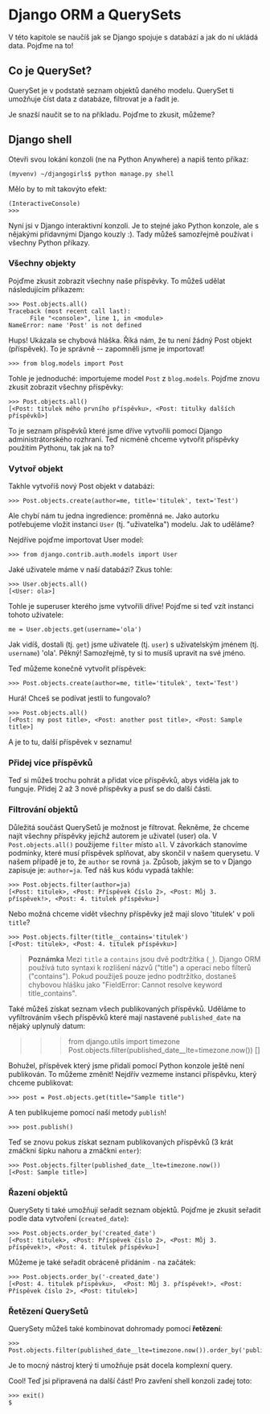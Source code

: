 # Django ORM a QuerySets

V této kapitole se naučíš jak se Django spojuje s databází a jak do ní ukládá data. Pojďme na to!

## Co je QuerySet?

QuerySet je v podstatě seznam objektů daného modelu. QuerySet ti umožňuje číst data z databáze, filtrovat je a řadit je.

Je snazší naučit se to na příkladu. Pojďme to zkusit, můžeme?

## Django shell

Otevři svou lokání konzoli (ne na Python Anywhere) a napiš tento příkaz:

    (myvenv) ~/djangogirls$ python manage.py shell
    

Mělo by to mít takovýto efekt:

    (InteractiveConsole)
    >>>
    

Nyní jsi v Django interaktivní konzoli. Je to stejné jako Python konzole, ale s nějakými přídavnými Django kouzly :). Tady můžeš samozřejmě používat i všechny Python příkazy.

### Všechny objekty

Pojďme zkusit zobrazit všechny naše příspěvky. To můžeš udělat následujícím příkazem:

    >>> Post.objects.all()
    Traceback (most recent call last):
          File "<console>", line 1, in <module>
    NameError: name 'Post' is not defined
    

Hups! Ukázala se chybová hláška. Říká nám, že tu není žádný Post objekt (příspěvek). To je správně -- zapomněli jsme je importovat!

    >>> from blog.models import Post
    

Tohle je jednoduché: importujeme model `Post` z `blog.models`. Pojďme znovu zkusit zobrazit všechny příspěvky:

    >>> Post.objects.all()
    [<Post: titulek mého prvního příspěvku>, <Post: titulky dalších příspěvků>]
    

To je seznam příspěvků které jsme dříve vytvořili pomocí Django administrátorského rozhraní. Teď nicméně chceme vytvořit příspěvky použitím Pythonu, tak jak na to?

### Vytvoř objekt

Takhle vytvoříš nový Post objekt v databázi:

    >>> Post.objects.create(author=me, title='titulek', text='Test')
    

Ale chybí nám tu jedna ingredience: proměnná `me`. Jako autorku potřebujeme vložit instanci `User` (tj. "uživatelka") modelu. Jak to uděláme?

Nejdříve pojďme importovat User model:

    >>> from django.contrib.auth.models import User
    

Jaké uživatele máme v naší databázi? Zkus tohle:

    >>> User.objects.all()
    [<User: ola>]
    

Tohle je superuser kterého jsme vytvořili dříve! Pojďme si teď vzít instanci tohoto uživatele:

    me = User.objects.get(username='ola')
    

Jak vidíš, dostali (tj. `get`) jsme uživatele (tj. `user`) s uživatelským jménem (tj. `username`) 'ola'. Pěkný! Samozřejmě, ty si to musíš upravit na své jméno.

Teď můžeme konečně vytvořit příspěvek:

    >>> Post.objects.create(author=me, title='titulek', text='Test')
    

Hurá! Chceš se podívat jestli to fungovalo?

    >>> Post.objects.all()
    [<Post: my post title>, <Post: another post title>, <Post: Sample title>]
    

A je to tu, další příspěvek v seznamu!

### Přidej více příspěvků

Teď si můžeš trochu pohrát a přidat více příspěvků, abys viděla jak to funguje. Přidej 2 až 3 nové příspěvky a pusť se do další části.

### Filtrování objektů

Důležitá součást QuerySetů je možnost je filtrovat. Řekněme, že chceme najít všechny příspěvky jejichž autorem je uživatel (user) ola. V `Post.objects.all()` použijeme `filter` místo `all`. V závorkách stanovíme podmínky, které musí příspěvek splňovat, aby skončil v našem querysetu. V našem případě je to, že `author` se rovná `ja`. Způsob, jakým se to v Django zapisuje je: `author=ja`. Teď náš kus kódu vypadá takhle:

    >>> Post.objects.filter(author=ja)
    [<Post: titulek>, <Post: Příspěvek číslo 2>, <Post: Můj 3. příspěvek!>, <Post: 4. titulek příspěvku>]
    

Nebo možná chceme vidět všechny příspěvky jež mají slovo 'titulek' v poli `title`?

    >>> Post.objects.filter(title__contains='titulek')
    [<Post: titulek>, <Post: 4. titulek příspěvku>]
    

> **Poznámka** Mezi `title` a `contains` jsou dvě podtržítka (`_`). Django ORM používá tuto syntaxi k rozlišení názvů ("title") a operací nebo filterů ("contains"). Pokud použiješ pouze jedno podtržítko, dostaneš chybovou hlášku jako "FieldError: Cannot resolve keyword title_contains".

Také můžeš získat seznam všech publikovaných příspěvků. Uděláme to vyfiltrováním všech příspěvků které mají nastavené `published_date` na nějaký uplynulý datum:

> > > from django.utils import timezone Post.objects.filter(published_date__lte=timezone.now()) []

Bohužel, příspěvek který jsme přidali pomocí Python konzole ještě není publikován. To můžeme změnit! Nejdřív vezmeme instanci příspěvku, který chceme publikovat:

    >>> post = Post.objects.get(title="Sample title")
    

A ten publikujeme pomocí naší metody `publish`!

    >>> post.publish()
    

Teď se znovu pokus získat seznam publikovaných příspěvků (3 krát zmáčkni šipku nahoru a zmáčkni `enter`):

    >>> Post.objects.filter(published_date__lte=timezone.now())
    [<Post: Sample title>]
    

### Řazení objektů

QuerySety ti také umožňují seřadit seznam objektů. Pojďme je zkusit seřadit podle data vytvoření (`created_date`):

    >>> Post.objects.order_by('created_date')
    [<Post: titulek>, <Post: Příspěvek číslo 2>, <Post: Můj 3. příspěvek!>, <Post: 4. titulek příspěvku>]
    

Můžeme je také seřadit obráceně přidáním `-` na začátek:

    >>> Post.objects.order_by('-created_date')
    [<Post: 4. titulek příspěvku>,  <Post: Můj 3. příspěvek!>, <Post: Příspěvek číslo 2>, <Post: titulek>]
    

### Řetězení QuerySetů

QuerySety můžeš také kombinovat dohromady pomocí **řetězení**:

    >>> Post.objects.filter(published_date__lte=timezone.now()).order_by('published_date')
    

Je to mocný nástroj který ti umožňuje psát docela komplexní query.

Cool! Teď jsi připravená na další část! Pro zavření shell konzoli zadej toto:

    >>> exit()
    $